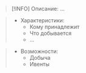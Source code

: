 > [!INFO] Описание:
> ...

> - Характеристики:
> 	- Кому принадлежит
> 	- Что добывается
> 	- ...

> - Возможности:
> 	- Добыча
> 	- Ивенты